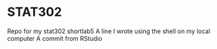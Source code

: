 # STAT302
Repo for my stat302 shortlab5
A line I wrote using the shell on my local computer
A commit from RStudio